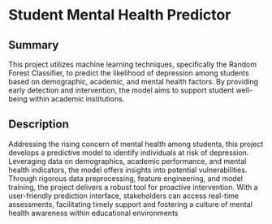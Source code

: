 # Student Mental Health Predictor

## Summary

This project utilizes machine learning techniques, specifically the Random Forest Classifier, to predict the likelihood of depression among students based on demographic, academic, and mental health factors. By providing early detection and intervention, the model aims to support student well-being within academic institutions.

## Description

Addressing the rising concern of mental health among students, this project develops a predictive model to identify individuals at risk of depression. Leveraging data on demographics, academic performance, and mental health indicators, the model offers insights into potential vulnerabilities. Through rigorous data preprocessing, feature engineering, and model training, the project delivers a robust tool for proactive intervention. With a user-friendly prediction interface, stakeholders can access real-time assessments, facilitating timely support and fostering a culture of mental health awareness within educational environments
